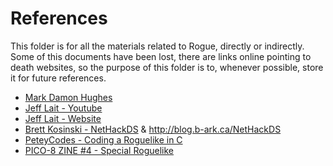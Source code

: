 # References

This folder is for all the materials related to Rogue, directly or indirectly.
Some of this documents have been lost, there are links online pointing to death websites,
so the purpose of this folder is to, whenever possible, store it for future references.


- [Mark Damon Hughes](docs/references/Mark_Damon_Hughes)
- [Jeff Lait - Youtube](https://www.youtube.com/watch?v=K8dxc807R-4)
- [Jeff Lait - Website](http://www.zincland.com/powder/index.php?pagename=about)
- [Brett Kosinski - NetHackDS](https://github.com/fancypantalons/nethackds) & http://blog.b-ark.ca/NetHackDS
- [PeteyCodes - Coding a Roguelike in C](https://www.youtube.com/channel/UC2F3TsznV6-MSDte8yX3T8A)
- [PICO-8 ZINE #4 - Special Roguelike ](https://sectordub.itch.io/pico-8-fanzine-4)
